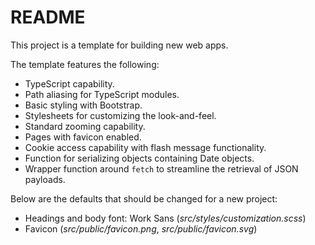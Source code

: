 # README

This project is a template for building new web apps.

The template features the following:

- TypeScript capability.
- Path aliasing for TypeScript modules.
- Basic styling with Bootstrap.
- Stylesheets for customizing the look-and-feel.
- Standard zooming capability.
- Pages with favicon enabled.
- Cookie access capability with flash message functionality.
- Function for serializing objects containing Date objects.
- Wrapper function around `fetch` to streamline the retrieval of JSON payloads.

Below are the defaults that should be changed for a new project:

- Headings and body font: Work Sans (_src/styles/customization.scss_)
- Favicon (_src/public/favicon.png_, _src/public/favicon.svg_)

